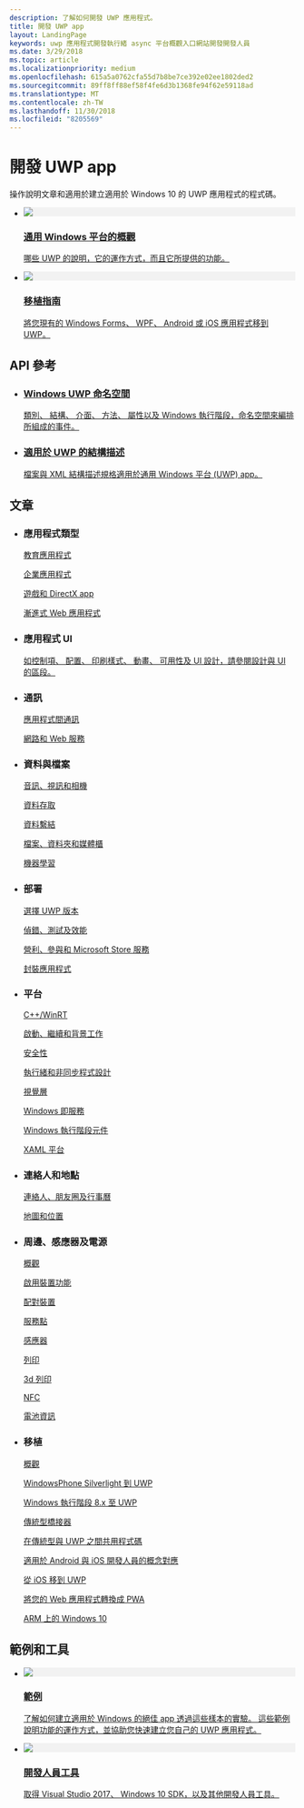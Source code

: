 ```yaml
---
description: 了解如何開發 UWP 應用程式。
title: 開發 UWP app
layout: LandingPage
keywords: uwp 應用程式開發執行緒 async 平台概觀入口網站開發開發人員
ms.date: 3/29/2018
ms.topic: article
ms.localizationpriority: medium
ms.openlocfilehash: 615a5a0762cfa55d7b8be7ce392e02ee1802ded2
ms.sourcegitcommit: 89ff8ff88ef58f4fe6d3b1368fe94f62e59118ad
ms.translationtype: MT
ms.contentlocale: zh-TW
ms.lasthandoff: 11/30/2018
ms.locfileid: "8205569"
---
```

<div> 
<h1>開發 UWP app</h1>
<p>操作說明文章和適用於建立適用於 Windows 10 的 UWP 應用程式的程式碼。 </p> 
</div>

<ul class="panelContent cardsH" style="margin-left: 1px">
    <li>
        <a href="/windows/uwp/get-started/universal-application-platform-guide" style="display:block">
        <div class="cardSize">
            <div class="cardPadding">
                <div class="card">
                    <div class="cardImageOuter">
                        <div class="cardImage" style="background-color: #f2f2f2">                 
                            <img src="http://docs.microsoft.com//media/hubs/windows/win_developer-uwp.svg" alt=" "/>
                        </div>
                    </div>
                    <div class="cardText">
                        <h3>通用 Windows 平台的概觀</h3>
                        <p>哪些 UWP 的說明，它的運作方式，而且它所提供的功能。</p>
                    </div>
                </div>
            </div>
        </div>
        </a>
    </li>
    <li>
        <a href="/windows/uwp/porting/index" style="display:block">
        <div class="cardSize">
            <div class="cardPadding">
                <div class="card">
                    <div class="cardImageOuter">
                        <div class="cardImage" style="background-color: #f2f2f2">                
                            <img src="http://docs.microsoft.com/media/illustrations/teams-fast-track.svg" alt=" " />
                        </div>
                    </div>                
                    <div class="cardText">
                        <h3>移植指南</h3>
                        <p>將您現有的 Windows Forms、 WPF、 Android 或 iOS 應用程式移到 UWP。 </p>
                    </div>
                </div>
            </div>
        </div>
        </a>
    </li>                 
</ul>

## <a name="api-reference"></a>API 參考

<ul class="panelContent cardsH" style="margin-left: 1px">
    <li>
        <a href="/uwp/api" style="display:block">
        <div class="cardSize">
            <div class="cardPadding">
                <div class="card">
                    <div class="cardText">
                        <h3>Windows UWP 命名空間</h3>
                        <p>類別、 結構、 介面、 方法、 屬性以及 Windows 執行階段，命名空間來編排所組成的事件。</p>
                    </div>
                </div>
            </div>
        </div>
        </a>
    </li>
    <li>
        <a href="/uwp/schemas/" style="display:block">
        <div class="cardSize">
            <div class="cardPadding">
                <div class="card">
                    <div class="cardText">
                        <h3>適用於 UWP 的結構描述</h3>
                        <p>檔案與 XML 結構描述規格適用於通用 Windows 平台 (UWP) app。 </p>
                    </div>
                </div>
            </div>
        </div>
        </a>
    </li>                 
</ul>

## <a name="articles"></a>文章

<ul class="panelContent cardsL" style="margin-left: 1px">
    <li>              
        <div style="display:block" class="cardSize">
            <div style="display:block" class="cardPadding">
                <div style="display:block" class="card">
                    <div style="display:block" class="cardText">
                        <h3>應用程式類型</h3>
                        <p style="display: block;"><a  href="/windows/uwp/apps-for-education/">教育應用程式</a></p>
                        <p style="display: block;"><a  href="/windows/uwp/enterprise/">企業應用程式</a></p>
                        <p style="display: block;"><a  href="/windows/uwp/gaming/">遊戲和 DirectX app</a></p>
                        <p style="display: block;"><a  href="/microsoft-edge/progressive-web-apps">漸進式 Web 應用程式</a></p>
                    </div>
                </div>
            </div>
        </div>        
    </li>  
    <li>
        <div style="display:block" class="cardSize">
            <div style="display:block" class="cardPadding">
                <div style="display:block" class="card">
                    <div style="display:block" class="cardText">
                        <h3>應用程式 UI</h3>
                        <p><a href="https://developer.microsoft.com/windows/apps/design">如控制項、 配置、 印刷樣式、 動畫、 可用性及 UI 設計，請參閱設計與 UI 的區段。</a></p>
                    </div>
                </div>
            </div>
        </div>
    </li>       
    <li>    
        <div style="display:block" class="cardSize">
            <div style="display:block" class="cardPadding">
                <div style="display:block" class="card">
                    <div style="display:block" class="cardText">
                        <h3>通訊</h3>
                        <p><a style="display:block" href="/windows/uwp/app-to-app/">應用程式間通訊</a></p>
                        <p><a style="display:block" href="/windows/uwp/networking/">網路和 Web 服務</a></p>
                    </div>
                </div>
            </div>
        </div>
    </li>
    <li>
        <div style="display:block"  class="cardSize">
            <div style="display:block"  class="cardPadding">
                <div style="display:block"  class="card">
                    <div style="display:block"  class="cardText">
                        <h3>資料與檔案</h3>
                        <p style="display:block"><a href="/windows/uwp/audio-video-camera/">音訊、視訊和相機</a></p>
                        <p><a href="/windows/uwp/data-access/" style="display:block" >資料存取</a></p>
                        <p><a href="/windows/uwp/data-binding/"style="display:block" >資料繫結</a></p>
                        <p><a href="/windows/uwp/files/" style="display:block" >檔案、資料夾和媒體櫃</a></p>
                        <p style="display:block"><a href="/windows/uwp/machine-learning/">機器學習</a></p>
                    </div>
                </div>
            </div>
        </div>
    </li>    
    <li>              
        <div class="cardSize" style="display:block">
            <div class="cardPadding" style="display:block">
                <div class="card" style="display:block">
                    <div class="cardText" style="display:block">
                        <h3>部署</h3>
                        <p style="display:block"><a href="/windows/uwp/updates-and-versions/choose-a-uwp-version">選擇 UWP 版本</a></p>
                        <p style="display:block"><a href="/windows/uwp/debug-test-perf/">偵錯、測試及效能</a></p>
                        <p style="display:block"><a href="/windows/uwp/monetize/">營利、參與和 Microsoft Store 服務</a></p>                        
                        <p style="display:block"><a href="/windows/uwp/packaging/">封裝應用程式</a></p>
                    </div>
                </div>
            </div>
        </div>        
    </li>       
    <li>              
        <div style="display:block" class="cardSize">
            <div style="display:block" class="cardPadding">
                <div style="display:block" class="card">
                    <div style="display:block" class="cardText">
                        <h3>平台</h3>
                        <p style="display:block"><a href="/windows/uwp/cpp-and-winrt-apis/">C++/WinRT</a></p>
                        <p style="display:block"><a href="/windows/uwp/launch-resume/">啟動、繼續和背景工作</a></p>
                        <p style="display:block"><a href="/windows/uwp/security/">安全性</a></p>
                        <p style="display:block"><a href="/windows/uwp/threading-async/">執行緒和非同步程式設計</a></p>
                        <p style="display:block"><a href="/windows/uwp/composition/visual-layer">視覺層</a></p>
                        <p style="display:block"><a href="/windows/uwp/updates-and-versions/application-development-for-windows-as-a-service">Windows 即服務</a></p>
                        <p style="display:block"><a href="/windows/uwp/winrt-components/">Windows 執行階段元件</a></p>                 
                        <p style="display:block"><a href="/windows/uwp/xaml-platform/">XAML 平台</a></p>                    
                    </div>
                </div>
            </div>
        </div>        
    </li>
     <li>              
        <div style="display:block" class="cardSize">
            <div style="display:block" class="cardPadding">
                <div style="display:block" class="card">
                    <div style="display:block" class="cardText">
                        <h3>連絡人和地點</h3>
                        <p style="display:block"><a href="/windows/uwp/contacts-and-calendar/">連絡人、朋友圈及行事曆</a></p>
                        <p style="display:block"><a href="/windows/uwp/maps-and-location/">地圖和位置</a></p>
                    </div>
                </div>
            </div>
        </div>        
    </li>      
     <li>              
        <div style="display:block" class="cardSize">
            <div style="display:block" class="cardPadding">
                <div style="display:block" class="card">
                    <div style="display:block" class="cardText">
                        <h3>周邊、感應器及電源</h3>
                        <p style="display:block"><a href="/windows/uwp/contacts-and-calendar/">概觀</a></p>
                        <p style="display:block"><a href="/windows/uwp/devices-sensors/enable-device-capabilities">啟用裝置功能</a></p>
                        <p style="display:block"><a href="/windows/uwp/devices-sensors/pair-devices">配對裝置</a></p>
                        <p style="display:block"><a href="/windows/uwp/devices-sensors/point-of-service">服務點</a></p>
                        <p style="display:block"><a href="/windows/uwp/devices-sensors/sensors">感應器</a></p>
                        <p style="display:block"><a href="/windows/uwp/devices-sensors/printing-and-scanning">列印</a></p>
                        <p style="display:block"><a href="/windows/uwp/devices-sensors/3d-printing">3d 列印</a></p>
                        <p style="display:block"><a href="/windows/uwp/devices-sensors/nfc">NFC</a></p>
                        <p style="display:block"><a href="/windows/uwp/devices-sensors/get-battery-info">電池資訊</a></p>
                    </div>
                </div>
            </div>
        </div>        
    </li> 
     <li>              
        <div style="display:block" class="cardSize">
            <div style="display:block" class="cardPadding">
                <div style="display:block" class="card">
                    <div style="display:block" class="cardText">
                        <h3>移植</h3>
                        <p style="display:block"><a href="/windows/uwp/porting/">概觀</a></p>
                        <p style="display:block"><a href="/windows/uwp/porting/wpsl-to-uwp-root">WindowsPhone Silverlight 到 UWP</a></p>
                        <p style="display:block"><a href="/windows/uwp/porting/w8x-to-uwp-root">Windows 執行階段 8.x 至 UWP</a></p>
                        <p style="display:block"><a href="/windows/uwp/porting/desktop-to-uwp-root">傳統型橋接器</a></p>
                        <p style="display:block"><a href="/windows/uwp/porting/desktop-to-uwp-migrate">在傳統型與 UWP 之間共用程式碼</a></p>
                        <p style="display:block"><a href="/windows/uwp/porting/android-ios-uwp-map">適用於 Android 與 iOS 開發人員的概念對應</a></p>
                        <p style="display:block"><a href="/windows/uwp/porting/ios-to-uwp-root">從 iOS 移到 UWP</a></p>
                        <p style="display:block"><a href="/microsoft-edge/progressive-web-apps">將您的 Web 應用程式轉換成 PWA</a></p>
                        <p style="display:block"><a href="/windows/uwp/porting/apps-on-arm">ARM 上的 Windows 10</a></p>
                    </div>
                </div>
            </div>
        </div>        
    </li>           
    <!-- <li>              
        <div style="display:block" class="cardSize">
            <div style="display:block" class="cardPadding">
                <div style="display:block" class="card">
                    <div style="display:block" class="cardText">
                        <h3>Processes and threading</h3>
                        <p style="display:block"><a href="/windows/uwp/launch-resume/">Launching, resuming, and background tasks</a></p>
                        <p style="display:block"><a href="/windows/uwp/threading-async/">Threading and async programming</a></p>
                    </div>
                </div>
            </div>
        </div>        
    </li>                         -->
</ul>


 ## <a name="samples-and-tools"></a>範例和工具

 <ul class="panelContent cardsH" style="margin-left: 1px">
    <li>
        <a href="https://developer.microsoft.com/windows/samples">
        <div class="cardSize">
            <div class="cardPadding">
                <div class="card">
                    <div class="cardImageOuter">
                        <div class="cardImage" style="background-color: #f2f2f2">                 
                            <img src="http://docs.microsoft.com/media/illustrations/sql-database-develop.svg" alt=" "/>
                        </div>
                    </div>
                    <div class="cardText">
                        <h3>範例</h3>
                        <p> 了解如何建立適用於 Windows 的絕佳 app 透過這些樣本的實驗。 這些範例說明功能的運作方式，並協助您快速建立您自己的 UWP 應用程式。</p>
                    </div>
                </div>
            </div>
        </div>
        </a>
    </li>
    <li>
        <a href="https://developer.microsoft.com/windows/downloads" style="display:block">
        <div class="cardSize">
            <div class="cardPadding">
                <div class="card">
                    <div class="cardImageOuter">
                        <div class="cardImage" style="background-color: #f2f2f2">                
                            <img src="http://docs.microsoft.com/media/illustrations/sql-get-started-download.svg" alt=" " />
                        </div>
                    </div>                
                    <div class="cardText">
                        <h3>開發人員工具</h3>
                        <p>取得 Visual Studio 2017、 Windows 10 SDK，以及其他開發人員工具。</p>
                    </div>
                </div>
            </div>
        </div>
        </a>
    </li>                 
</ul>


 